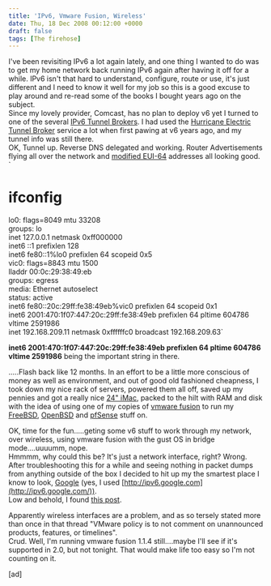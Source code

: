 ```yaml
---
title: 'IPv6, Vmware Fusion, Wireless'
date: Thu, 18 Dec 2008 00:12:00 +0000
draft: false
tags: [The firehose]
---
```


I've been revisiting IPv6 a lot again lately, and one thing I wanted to do was to get my home network back running IPv6 again after having it off for a while. IPv6 isn't that hard to understand, configure, route or use, it's just different and I need to know it well for my job so this is a good excuse to play around and re-read some of the books I bought years ago on the subject.  
Since my lovely provider, Comcast, has no plan to deploy v6 yet I turned to one of the several [IPv6 Tunnel Brokers](http://www.google.com/url?sa=t&source=web&ct=res&cd=1&url=http%3A%2F%2Fen.wikipedia.org%2Fwiki%2FList_of_IPv6_tunnel_brokers&ei=ZuNJScryGpzaMPvBpewE&usg=AFQjCNFs8wXSQavbjyi6SKBC-LsOuqJs9g&sig2=slUWlxyTaEd7m1GDmDMjKg). I had used the [Hurricane Electric Tunnel Broker](http://www.tunnelbroker.com/) service a lot when first pawing at v6 years ago, and my tunnel info was still there.  
OK, Tunnel up. Reverse DNS delegated and working. Router Advertisements flying all over the network and [modified EUI-64](http://www.tcpipguide.com/free/t_IPv6InterfaceIdentifiersandPhysicalAddressMapping-2.htm) addresses all looking good.  
`  
# ifconfig  
lo0: flags=8049 mtu 33208  
groups: lo  
inet 127.0.0.1 netmask 0xff000000  
inet6 ::1 prefixlen 128  
inet6 fe80::1%lo0 prefixlen 64 scopeid 0x5  
vic0: flags=8843 mtu 1500  
lladdr 00:0c:29:38:49:eb  
groups: egress  
media: Ethernet autoselect  
status: active  
inet6 fe80::20c:29ff:fe38:49eb%vic0 prefixlen 64 scopeid 0x1  
inet6 2001:470:1f07:447:20c:29ff:fe38:49eb prefixlen 64 pltime 604786 vltime 2591986  
inet 192.168.209.11 netmask 0xffffffc0 broadcast 192.168.209.63`  
  
**inet6 2001:470:1f07:447:20c:29ff:fe38:49eb prefixlen 64 pltime 604786 vltime 2591986** being the important string in there.  
  
.....Flash back like 12 months. In an effort to be a little more conscious of money as well as environment, and out of good old fashioned cheapness, I took down my nice rack of servers, powered them all off, saved up my pennies and got a really nice [24" iMac](http://www.apple.com/imac/specs/), packed to the hilt with RAM and disk with the idea of using one of my copies of [vmware fusion](http://vmware.com/products/fusion/) to run my [FreeBSD](http://www.freebsd.org/), [OpenBSD](http://www.openbsd.org/) and [pfSense](http://www.pfsense.org/) stuff on.  
  
OK, time for the fun.....geting some v6 stuff to work through my network, over wireless, using vmware fusion with the gust OS in bridge mode....uuuumm, nope.  
Hmmmm, why could this be? It's just a network interface, right? Wrong. After troubleshooting this for a while and seeing nothing in packet dumps from anything outside of the box I decided to hit up my the smartest place I know to look, [Google](http://www.google.com/) (yes, I used [http://ipv6.google.com](http://ipv6.google.com/)).  
Low and behold, I found [this post](http://communities.vmware.com/thread/139716).  
  
Apparently wireless interfaces are a problem, and as so tersely stated more than once in that thread "VMware policy is to not comment on unannounced products, features, or timelines".  
Crud. Well, I'm running vmware fusion 1.1.4 still....maybe I'll see if it's supported in 2.0, but not tonight. That would make life too easy so I'm not counting on it.  
  
\[ad\]